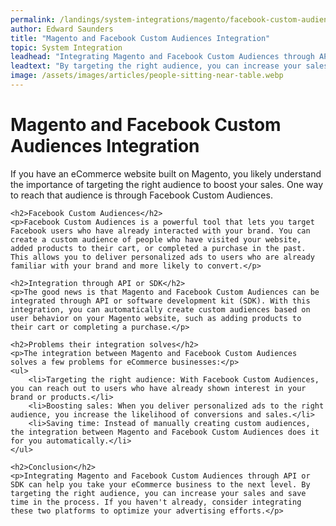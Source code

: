 ```yaml
---
permalink: /landings/system-integrations/magento/facebook-custom-audiences
author: Edward Saunders
title: "Magento and Facebook Custom Audiences Integration"
topic: System Integration
leadhead: "Integrating Magento and Facebook Custom Audiences through API or SDK can help you take your eCommerce business to the next level"
leadtext: "By targeting the right audience, you can increase your sales and save time in the process. If you haven't already, consider integrating these two platforms to optimize your advertising efforts."
image: /assets/images/articles/people-sitting-near-table.webp
---
```

<div class="arttext">    <h1>Magento and Facebook Custom Audiences Integration</h1>
    <p>If you have an eCommerce website built on Magento, you likely understand the importance of targeting the right audience to boost your sales. One way to reach that audience is through Facebook Custom Audiences.</p>
    
    <h2>Facebook Custom Audiences</h2>
    <p>Facebook Custom Audiences is a powerful tool that lets you target Facebook users who have already interacted with your brand. You can create a custom audience of people who have visited your website, added products to their cart, or completed a purchase in the past. This allows you to deliver personalized ads to users who are already familiar with your brand and more likely to convert.</p>
    
    <h2>Integration through API or SDK</h2>
    <p>The good news is that Magento and Facebook Custom Audiences can be integrated through API or software development kit (SDK). With this integration, you can automatically create custom audiences based on user behavior on your Magento website, such as adding products to their cart or completing a purchase.</p>
    
    <h2>Problems their integration solves</h2>
    <p>The integration between Magento and Facebook Custom Audiences solves a few problems for eCommerce businesses:</p>
    <ul>
        <li>Targeting the right audience: With Facebook Custom Audiences, you can reach out to users who have already shown interest in your brand or products.</li>
        <li>Boosting sales: When you deliver personalized ads to the right audience, you increase the likelihood of conversions and sales.</li>
        <li>Saving time: Instead of manually creating custom audiences, the integration between Magento and Facebook Custom Audiences does it for you automatically.</li>
    </ul>
    
    <h2>Conclusion</h2>
    <p>Integrating Magento and Facebook Custom Audiences through API or SDK can help you take your eCommerce business to the next level. By targeting the right audience, you can increase your sales and save time in the process. If you haven't already, consider integrating these two platforms to optimize your advertising efforts.</p>
</div>